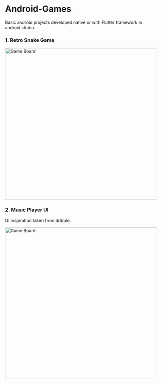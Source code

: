 # Android-Games
Basic android projects developed native or with Flutter framework in android studio.

### 1. Retro Snake Game

<img src="https://github.com/therrshan/Android-Games/blob/master/Screenshots/Snake.jpg" alt="Game Board" height="500"/>

### 2. Music Player UI

UI inspiration taken from dribble.

<img src="https://github.com/therrshan/Android-Games/blob/master/Screenshots/music_player.jpg" alt="Game Board" height="500"/>
